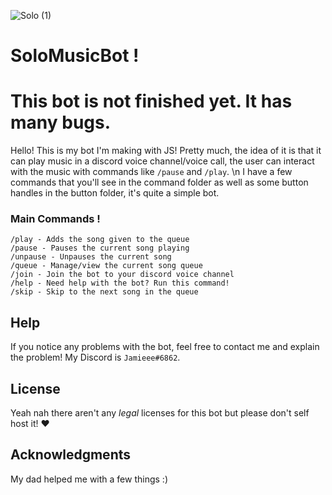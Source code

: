 ![Solo (1)](https://user-images.githubusercontent.com/93412639/183234556-ecf2b0b0-2577-410c-a30a-e6a9a8d01092.gif)

# SoloMusicBot !
# This bot is not finished yet. It has many bugs.

Hello! This is my bot I'm making with JS!
Pretty much, the idea of it is that it can play music in a discord voice channel/voice call, the user can interact with the music with commands like `/pause` and `/play`.
\n
I have a few commands that you'll see in the command folder as well as some button handles in the button folder, it's quite a simple bot.

### Main Commands !

```
/play - Adds the song given to the queue
/pause - Pauses the current song playing
/unpause - Unpauses the current song
/queue - Manage/view the current song queue
/join - Join the bot to your discord voice channel
/help - Need help with the bot? Run this command!
/skip - Skip to the next song in the queue
```

## Help

If you notice any problems with the bot, feel free to contact me and explain the problem! My Discord is `Jamieee#6862`.


## License

Yeah nah there aren't any *legal* licenses for this bot but please don't self host it! ❤️

## Acknowledgments

My dad helped me with a few things :)


